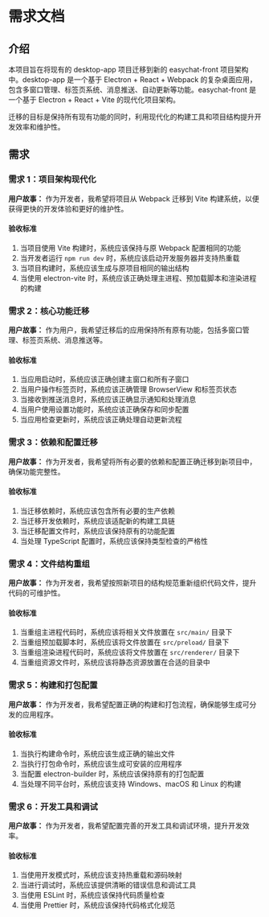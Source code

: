 # 需求文档

## 介绍

本项目旨在将现有的 desktop-app 项目迁移到新的 easychat-front 项目架构中。desktop-app 是一个基于 Electron + React + Webpack 的复杂桌面应用，包含多窗口管理、标签页系统、消息推送、自动更新等功能。easychat-front 是一个基于 Electron + React + Vite 的现代化项目架构。

迁移的目标是保持所有现有功能的同时，利用现代化的构建工具和项目结构提升开发效率和维护性。

## 需求

### 需求 1：项目架构现代化

**用户故事：** 作为开发者，我希望将项目从 Webpack 迁移到 Vite 构建系统，以便获得更快的开发体验和更好的维护性。

#### 验收标准

1. 当项目使用 Vite 构建时，系统应该保持与原 Webpack 配置相同的功能
2. 当开发者运行 `npm run dev` 时，系统应该启动开发服务器并支持热重载
3. 当项目构建时，系统应该生成与原项目相同的输出结构
4. 当使用 electron-vite 时，系统应该正确处理主进程、预加载脚本和渲染进程的构建

### 需求 2：核心功能迁移

**用户故事：** 作为用户，我希望迁移后的应用保持所有原有功能，包括多窗口管理、标签页系统、消息推送等。

#### 验收标准

1. 当应用启动时，系统应该正确创建主窗口和所有子窗口
2. 当用户操作标签页时，系统应该正确管理 BrowserView 和标签页状态
3. 当接收到推送消息时，系统应该正确显示通知和处理消息
4. 当用户使用设置功能时，系统应该正确保存和同步配置
5. 当应用检查更新时，系统应该正确处理自动更新流程

### 需求 3：依赖和配置迁移

**用户故事：** 作为开发者，我希望将所有必要的依赖和配置正确迁移到新项目中，确保功能完整性。

#### 验收标准

1. 当迁移依赖时，系统应该包含所有必要的生产依赖
2. 当迁移开发依赖时，系统应该适配新的构建工具链
3. 当迁移配置文件时，系统应该保持原有的功能配置
4. 当处理 TypeScript 配置时，系统应该保持类型检查的严格性

### 需求 4：文件结构重组

**用户故事：** 作为开发者，我希望按照新项目的结构规范重新组织代码文件，提升代码的可维护性。

#### 验收标准

1. 当重组主进程代码时，系统应该将相关文件放置在 `src/main/` 目录下
2. 当重组预加载脚本时，系统应该将文件放置在 `src/preload/` 目录下
3. 当重组渲染进程代码时，系统应该将文件放置在 `src/renderer/` 目录下
4. 当重组资源文件时，系统应该将静态资源放置在合适的目录中

### 需求 5：构建和打包配置

**用户故事：** 作为开发者，我希望配置正确的构建和打包流程，确保能够生成可分发的应用程序。

#### 验收标准

1. 当执行构建命令时，系统应该生成正确的输出文件
2. 当执行打包命令时，系统应该生成可安装的应用程序
3. 当配置 electron-builder 时，系统应该保持原有的打包配置
4. 当处理不同平台时，系统应该支持 Windows、macOS 和 Linux 的构建

### 需求 6：开发工具和调试

**用户故事：** 作为开发者，我希望配置完善的开发工具和调试环境，提升开发效率。

#### 验收标准

1. 当使用开发模式时，系统应该支持热重载和源码映射
2. 当进行调试时，系统应该提供清晰的错误信息和调试工具
3. 当使用 ESLint 时，系统应该保持代码质量检查
4. 当使用 Prettier 时，系统应该保持代码格式化规范